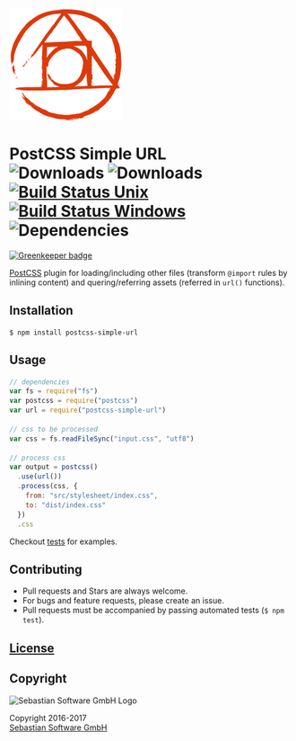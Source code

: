 <img src="assets/postcss.png" alt="PostCSS Logo" width="200" height="200"/>

# PostCSS Simple URL <br/>![Downloads][npm-version-img] ![Downloads][npm-downloads-img] [![Build Status Unix][travis-img]][travis] [![Build Status Windows][appveyor-img]][appveyor] ![Dependencies][deps-img]

[![Greenkeeper badge](https://badges.greenkeeper.io/sebastian-software/postcss-simple-url.svg)](https://greenkeeper.io/)

[PostCSS] plugin for loading/including other files (transform `@import` rules by inlining content) and quering/referring assets (referred in `url()` functions).

[PostCSS]: https://github.com/postcss/postcss
[deps-img]: https://david-dm.org/sebastian-software/postcss-simple-url.svg
[npm]: https://www.npmjs.com/package/postcss-simple-url
[npm-downloads-img]: https://img.shields.io/npm/dm/postcss-simple-url.svg
[npm-version-img]: https://img.shields.io/npm/v/postcss-simple-url.svg
[travis-img]: https://img.shields.io/travis/sebastian-software/postcss-simple-url/master.svg?branch=master&label=unix%20build
[appveyor-img]: https://img.shields.io/appveyor/ci/swernerx/postcss-simple-url/master.svg?label=windows%20build
[travis]: https://travis-ci.org/sebastian-software/postcss-simple-url
[appveyor]: https://ci.appveyor.com/project/swernerx/postcss-simple-url/branch/master.svg?branch=master&label=unix%20build

## Installation

```console
$ npm install postcss-simple-url
```

## Usage

```js
// dependencies
var fs = require("fs")
var postcss = require("postcss")
var url = require("postcss-simple-url")

// css to be processed
var css = fs.readFileSync("input.css", "utf8")

// process css
var output = postcss()
  .use(url())
  .process(css, {
    from: "src/stylesheet/index.css",
    to: "dist/index.css"
  })
  .css
```

Checkout [tests](test) for examples.



## Contributing

* Pull requests and Stars are always welcome.
* For bugs and feature requests, please create an issue.
* Pull requests must be accompanied by passing automated tests (`$ npm test`).

## [License](license)



## Copyright

<img src="https://raw.githubusercontent.com/sebastian-software/s15e-javascript/master/assets/sebastiansoftware.png" alt="Sebastian Software GmbH Logo" width="250" height="200"/>

Copyright 2016-2017<br/>[Sebastian Software GmbH](http://www.sebastian-software.de)

